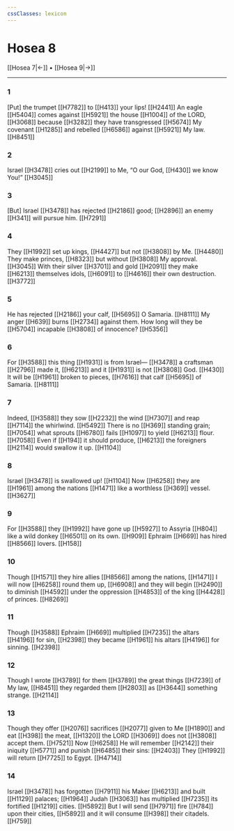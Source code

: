 ```yaml
---
cssClasses: lexicon
---
```


# Hosea 8

[[Hosea 7|←]] • [[Hosea 9|→]]

---

### 1
[Put] the trumpet [[H7782]] to [[H413]] your lips! [[H2441]] An eagle [[H5404]] comes against [[H5921]] the house [[H1004]] of the LORD, [[H3068]] because [[H3282]] they have transgressed [[H5674]] My covenant [[H1285]] and rebelled [[H6586]] against [[H5921]] My law. [[H8451]]

### 2
Israel [[H3478]] cries out [[H2199]] to Me,  “O our God, [[H430]] we know You!” [[H3045]]

### 3
[But] Israel [[H3478]] has rejected [[H2186]] good; [[H2896]] an enemy [[H341]] will pursue him. [[H7291]]

### 4
They [[H1992]] set up kings, [[H4427]] but not [[H3808]] by Me. [[H4480]] They make princes, [[H8323]] but without [[H3808]] My approval. [[H3045]] With their silver [[H3701]] and gold [[H2091]] they make [[H6213]] themselves  idols, [[H6091]] to [[H4616]] their own destruction. [[H3772]]

### 5
He has rejected [[H2186]] your calf, [[H5695]] O Samaria. [[H8111]] My anger [[H639]] burns [[H2734]] against them.  How long will they be [[H5704]] incapable [[H3808]] of innocence? [[H5356]]

### 6
For [[H3588]] this thing [[H1931]] is from Israel— [[H3478]] a craftsman [[H2796]] made it, [[H6213]] and it [[H1931]] is not [[H3808]] God. [[H430]] It will be [[H1961]] broken to pieces, [[H7616]] that calf [[H5695]] of Samaria. [[H8111]]

### 7
Indeed, [[H3588]] they sow [[H2232]] the wind [[H7307]] and reap [[H7114]] the whirlwind. [[H5492]] There is no [[H369]] standing grain; [[H7054]] what sprouts [[H6780]] fails [[H1097]] to yield [[H6213]] flour. [[H7058]] Even if [[H194]] it should produce, [[H6213]] the foreigners [[H2114]] would swallow it up. [[H1104]]

### 8
Israel [[H3478]] is swallowed up! [[H1104]] Now [[H6258]] they are [[H1961]] among the nations [[H1471]] like a worthless [[H369]] vessel. [[H3627]]

### 9
For [[H3588]] they [[H1992]] have gone up [[H5927]] to Assyria [[H804]] like a wild donkey [[H6501]] on its own. [[H909]] Ephraim [[H669]] has hired [[H8566]] lovers. [[H158]]

### 10
Though [[H1571]] they hire allies [[H8566]] among the nations, [[H1471]] I will now [[H6258]] round them up, [[H6908]] and they will begin [[H2490]] to diminish [[H4592]] under the oppression [[H4853]] of the king [[H4428]] of princes. [[H8269]]

### 11
Though [[H3588]] Ephraim [[H669]] multiplied [[H7235]] the altars [[H4196]] for sin, [[H2398]] they became [[H1961]] his  altars [[H4196]] for sinning. [[H2398]]

### 12
Though I wrote [[H3789]] for them [[H3789]] the great things [[H7239]] of My law, [[H8451]] they regarded them [[H2803]] as [[H3644]] something strange. [[H2114]]

### 13
Though they offer [[H2076]] sacrifices [[H2077]] given to Me [[H1890]] and eat [[H398]] the meat, [[H1320]] the LORD [[H3069]] does not [[H3808]] accept them. [[H7521]] Now [[H6258]] He will remember [[H2142]] their iniquity [[H5771]] and punish [[H6485]] their sins: [[H2403]] They [[H1992]] will return [[H7725]] to Egypt. [[H4714]]

### 14
Israel [[H3478]] has forgotten [[H7911]] his Maker [[H6213]] and built [[H1129]] palaces; [[H1964]] Judah [[H3063]] has multiplied [[H7235]] its fortified [[H1219]] cities. [[H5892]] But I will send [[H7971]] fire [[H784]] upon their cities, [[H5892]] and it will consume [[H398]] their citadels. [[H759]]

